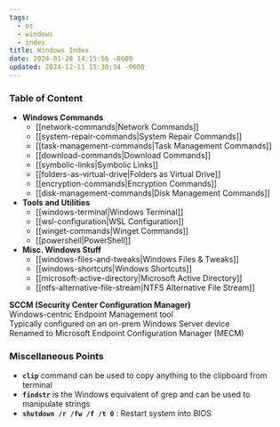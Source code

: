 ```yaml
---
tags:
  - os
  - windows
  - index
title: Windows Index
date: 2024-01-28 14:15:56 -0600
updated: 2024-12-11 15:30:34 -0600
---
```


### Table of Content

* **Windows Commands**
	* [[network-commands|Network Commands]]
	* [[system-repair-commands|System Repair Commands]]
	* [[task-management-commands|Task Management Commands]]
	* [[download-commands|Download Commands]]
	* [[symbolic-links|Symbolic Links]]
	* [[folders-as-virtual-drive|Folders as Virtual Drive]]
	* [[encryption-commands|Encryption Commands]]
	* [[disk-management-commands|Disk Management Commands]]
* **Tools and Utilities**
	* [[windows-terminal|Windows Terminal]]
	* [[wsl-configuration|WSL Configuration]]
	* [[winget-commands|Winget Commands]]
	* [[powershell|PowerShell]]
* **Misc. Windows Stuff**
	* [[windows-files-and-tweaks|Windows Files & Tweaks]]
	* [[windows-shortcuts|Windows Shortcuts]]
	* [[microsoft-active-directory|Microsoft Active Directory]]
	* [[ntfs-alternative-file-stream|NTFS Alternative File Stream]]

**SCCM (Security Center Configuration Manager)**  
Windows-centric Endpoint Management tool  
Typically configured on an on-prem Windows Server device  
Renamed to Microsoft Endpoint Configuration Manager (MECM)

### Miscellaneous Points

* **`clip`** command can be used to copy anything to the clipboard from terminal
* **`findstr`** is the Windows equivalent of grep and can be used to manipulate strings
* **`shutdown /r /fw /f /t 0`** : Restart system into BIOS
